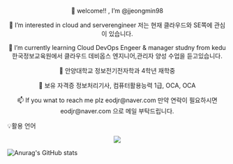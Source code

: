 <p align="center">
    👋 welcome!! , I’m @jjeongmin98
</p>


<p align="center">
👀 I’m interested in cloud and serverengineer
저는 현재 클라우드와 SE쪽에 관심이 있습니다.
</p>


<p align="center">
🌱 I’m currently learning Cloud DevOps Engeer & manager studny from kedu
한국정보교육원에서 클라우드 데비옵스 엔지니어,관리자 양성 수업을 듣고있습니다.
</p>


<p align="center">
🏤 안양대학교 정보전기전자학과 4학년 재학중
</p>


<p align="center">
📜 보유 자격증
정보처리기사, 컴퓨터활용능력 1급, OCA, OCA
</p>


<p align="center">
📫 If you wnat to reach me plz eodjr@naver.com
만약 연락이 필요하시면 eodjr@naver.com 으로 메일 부탁드립니다.
</p>


💡활용 언어
<p align="center" display="inline-block">
  <img src="https://img.shields.io/badge/Scss-green?style=flat&logo=Sass&logoColor=3776AB"/>
</p>

<!---
jjeongmin98/jjeongmin98 is a ✨ special ✨ repository because its `README.md` (this file) appears on your GitHub profile.
You can click the Preview link to take a look at your changes.
--->
![Anurag's GitHub stats](https://github-readme-stats.vercel.app/api?username=jjeongmin98&show_icons=true&theme=radical)
